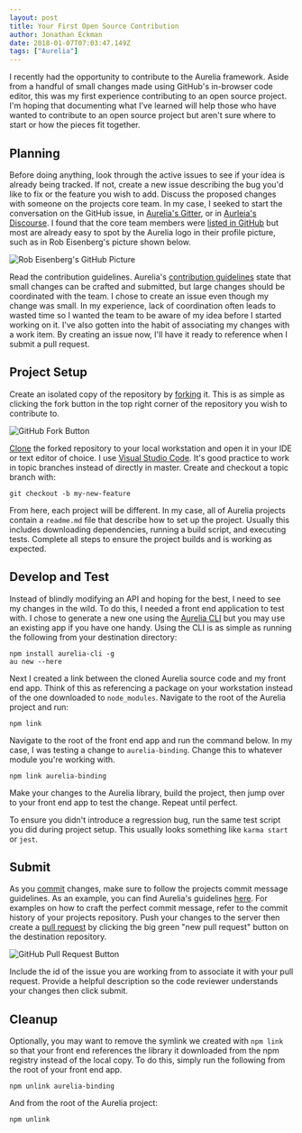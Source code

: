 ```yaml
---
layout: post
title: Your First Open Source Contribution
author: Jonathan Eckman
date: 2018-01-07T07:03:47.149Z
tags: ["Aurelia"]
---
```


I recently had the opportunity to contribute to the Aurelia framework. Aside from a handful of small changes made using GitHub's in-browser code editor, this was my first experience contributing to an open source project. I'm hoping that documenting what I've learned will help those who have wanted to contribute to an open source project but aren't sure where to start or how the pieces fit together.

## Planning
Before doing anything, look through the active issues to see if your idea is already being tracked. If not, create a new issue describing the bug you'd like to fix or the feature you wish to add. Discuss the proposed changes with someone on the projects core team. In my case, I seeked to start the conversation on the GitHub issue, in [Aurelia's Gitter](https://gitter.im/aurelia/Discuss), or in [Aurleia's Discourse](https://discourse.aurelia.io/). I found that the core team members were [listed in GitHub](https://github.com/orgs/aurelia/people) but most are already easy to spot by the Aurelia logo in their profile picture, such as in Rob Eisenberg's picture shown below.

![Rob Eisenberg's GitHub Picture](/img/rob.png)

Read the contribution guidelines. Aurelia's [contribution guidelines](https://github.com/DurandalProject/about/blob/master/CONTRIBUTING.md#feature) state that small changes can be crafted and submitted, but large changes should be coordinated with the team. I chose to create an issue even though my change was small. In my experience, lack of coordination often leads to wasted time so I wanted the team to be aware of my idea before I started working on it. I've also gotten into the habit of associating my changes with a work item. By creating an issue now, I'll have it ready to reference when I submit a pull request.

## Project Setup
Create an isolated copy of the repository by [forking](https://help.github.com/articles/fork-a-repo/) it. This is as simple as clicking the fork button in the top right corner of the repository you wish to contribute to.

![GitHub Fork Button](/img/aurelia-binding-repo.png)

[Clone](https://help.github.com/articles/cloning-a-repository/) the forked repository to your local workstation and open it in your IDE or text editor of choice. I use [Visual Studio Code](https://code.visualstudio.com/). It's good practice to work in topic branches instead of directly in master. Create and checkout a topic branch with:

```
git checkout -b my-new-feature
```

From here, each project will be different. In my case, all of Aurelia projects contain a `readme.md` file that describe how to set up the project. Usually this includes downloading dependencies, running a build script, and executing tests. Complete all steps to ensure the project builds and is working as expected. 

## Develop and Test
Instead of blindly modifying an API and hoping for the best, I need to see my changes in the wild. To do this, I needed a front end application to test with. I chose to generate a new one using the [Aurelia CLI](http://aurelia.io/docs/build-systems/aurelia-cli#creating-a-new-aurelia-project) but you may use an existing app if you have one handy. Using the CLI is as simple as running the following from your destination directory:

```
npm install aurelia-cli -g
au new --here
```

Next I created a link between the cloned Aurelia source code and my front end app. Think of this as referencing a package on your workstation instead of the one downloaded to `node_modules`. Navigate to the root of the Aurelia project and run: 

```
npm link
```

Navigate to the root of the front end app and run the command below. In my case, I was testing a change to `aurelia-binding`. Change this to whatever module you're working with. 

```
npm link aurelia-binding
```

Make your changes to the Aurelia library, build the project, then jump over to your front end app to test the change. Repeat until perfect. 

To ensure you didn't introduce a regression bug, run the same test script you did during project setup. This usually looks something like `karma start` or `jest`.

## Submit
As you [commit](https://git-scm.com/docs/git-commit) changes, make sure to follow the projects commit message guidelines. As an example, you can find Aurelia's guidelines [here](https://github.com/DurandalProject/about/blob/master/CONTRIBUTING.md#commit). For examples on how to craft the perfect commit message, refer to the commit history of your projects repository. Push your changes to the server then create a [pull request](https://help.github.com/articles/about-pull-requests/) by clicking the big green "new pull request" button on the destination repository.

![GitHub Pull Request Button](/img/aurelia-binding-pr.png)

Include the id of the issue you are working from to associate it with your pull request. Provide a helpful description so the code reviewer understands your changes then click submit. 

## Cleanup
Optionally, you may want to remove the symlink we created with `npm link` so that your front end references the library it downloaded from the npm registry instead of the local copy. To do this, simply run the following from the root of your front end app.

```
npm unlink aurelia-binding
```

And from the root of the Aurelia project:

```
npm unlink
```





